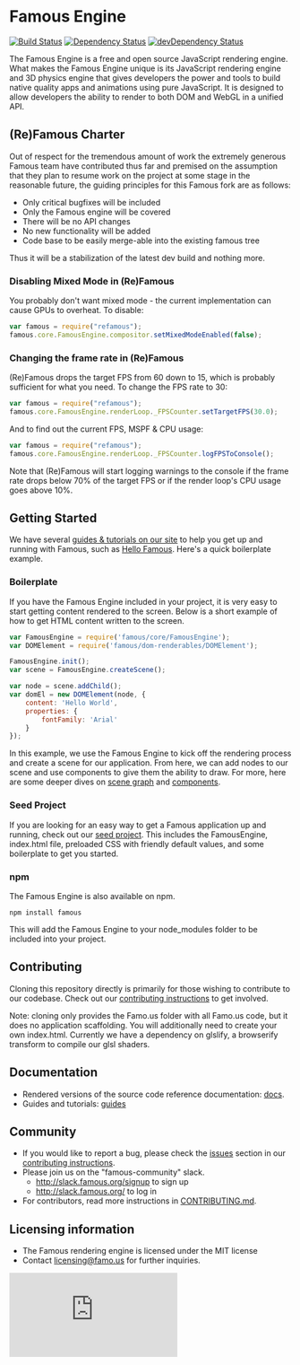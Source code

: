 Famous Engine
=================

[![Build Status](https://travis-ci.org/Famous/engine.svg?branch=master)](https://travis-ci.org/Famous/engine) [![Dependency Status](https://david-dm.org/Famous/engine.svg)](https://david-dm.org/Famous/engine) [![devDependency Status](https://david-dm.org/Famous/engine/dev-status.svg)](https://david-dm.org/Famous/engine#info=devDependencies)

The Famous Engine is a free and open source JavaScript rendering engine. What makes the Famous Engine unique is its JavaScript rendering engine and 3D physics engine that gives developers the power and tools to build native quality apps and animations using pure JavaScript. It is designed to allow developers the ability to render to both DOM and WebGL in a unified API.

## (Re)Famous Charter

Out of respect for the tremendous amount of work the extremely generous Famous team have contributed thus far and premised on the assumption that they plan to resume work on the project at some stage in the reasonable future, the guiding principles for this Famous fork are as follows:

- Only critical bugfixes will be included
- Only the Famous engine will be covered
- There will be no API changes
- No new functionality will be added
- Code base to be easily merge-able into the existing famous tree

Thus it will be a stabilization of the latest dev build and nothing more.


### Disabling Mixed Mode in (Re)Famous

You probably don't want mixed mode - the current implementation can cause GPUs to overheat. To disable:

```js
var famous = require("refamous");
famous.core.FamousEngine.compositor.setMixedModeEnabled(false);
```

### Changing the frame rate in (Re)Famous

(Re)Famous drops the target FPS from 60 down to 15, which is probably sufficient for what you need. To change the FPS rate to 30:

```js
var famous = require("refamous");
famous.core.FamousEngine.renderLoop._FPSCounter.setTargetFPS(30.0);
```

And to find out the current FPS, MSPF & CPU usage:

```js
var famous = require("refamous");
famous.core.FamousEngine.renderLoop._FPSCounter.logFPSToConsole();
```

Note that (Re)Famous will start logging warnings to the console if the frame rate drops below 70% of the target FPS or if the render loop's CPU usage goes above 10%.

## Getting Started    

We have several [guides & tutorials on our site](http://famous.org/learn/) to help you get up and running with Famous, such as [Hello Famous](http://famous.org/learn/hello-famous.html).
Here's a quick boilerplate example.

### Boilerplate

If you have the Famous Engine included in your project, it is very easy to start getting content rendered to the screen.  Below is a short example of how to get HTML content written to the screen.

```js
var FamousEngine = require('famous/core/FamousEngine');
var DOMElement = require('famous/dom-renderables/DOMElement');

FamousEngine.init();
var scene = FamousEngine.createScene();

var node = scene.addChild();
var domEl = new DOMElement(node, {
    content: 'Hello World',
    properties: {
        fontFamily: 'Arial'
    }
});
```

In this example, we use the Famous Engine to kick off the rendering process and create a scene for our application.  From here, we can add nodes to our scene and use components to give them the ability to draw.
For more, here are some deeper dives on [scene graph](http://famous.org/learn/scene-graph.html) and [components](http://famous.org/learn/components.html).


### Seed Project

If you are looking for an easy way to get a Famous application up and running, check out our [seed project][famous-engine-seed].  This includes the FamousEngine, index.html file, preloaded CSS with friendly default values, and some boilerplate to get you started.

### npm

The Famous Engine is also available on npm.

```
npm install famous
```

This will add the Famous Engine to your node_modules folder to be included into your project.

## Contributing

Cloning this repository directly is primarily for those wishing to contribute to our codebase. Check out our [contributing instructions][contributing] to get involved.

Note: cloning only provides the Famo.us folder with all Famo.us code, but it does no application scaffolding. You will additionally need to create your own index.html.  Currently we have a dependency on glslify, a browserify transform to compile our glsl shaders.

## Documentation

- Rendered versions of the source code reference documentation: [docs][site-docs].
- Guides and tutorials: [guides][site-guides]

## Community

- If you would like to report a bug, please check the [issues][contributing-issues] section in our [contributing instructions][contributing].
- Please join us on the "famous-community" slack.
    - http://slack.famous.org/signup to sign up
    - http://slack.famous.org/ to log in
- For contributors, read more instructions in [CONTRIBUTING.md][contributing-issues].

## Licensing information
- The Famous rendering engine is licensed under the MIT license
- Contact licensing@famo.us for further inquiries.

[famous-site]: http://famous.org
[famous-docs]: http://famous.org/docs
[site-install]: http://famous.org/get-started.html
[site-guides]: http://famous.org/learn
[site-docs]: http://famous.org/
[cli-repo]: http://github.com/Famous/famous-cli
[famous-organization-github]: http://github.com/Famous
[famous-engine-seed]: http://github.com/Famous/engine-seed
[contributing]: https://github.com/Famous/engine/blob/master/CONTRIBUTING.md
[contributing-issues]: https://github.com/Famous/engine/blob/master/CONTRIBUTING.md#issues
[browserify]: http://browserify.org/
[npm]: http://npmjs.org

[![Analytics](https://ga-beacon.appspot.com/UA-63145313-2/famous/engine/README.md?pixel)](https://github.com/igrigorik/ga-beacon)
